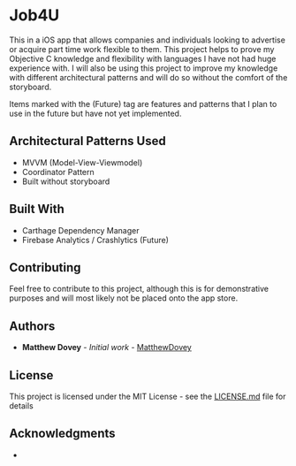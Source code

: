 # Job4U

This in a iOS app that allows companies and individuals looking to advertise or acquire part time work flexible to them. This project helps to prove my Objective C knowledge and flexibility with languages I have not had huge experience with. I will also be using this project to improve my knowledge with different architectural patterns and will do so without the comfort of the storyboard.

Items marked with the (Future) tag are features and patterns that I plan to use in the future but have not yet implemented.

## Architectural Patterns Used

* MVVM (Model-View-Viewmodel)
* Coordinator Pattern
* Built without storyboard

## Built With

* Carthage Dependency Manager
* Firebase Analytics / Crashlytics (Future)

## Contributing

Feel free to contribute to this project, although this is for demonstrative purposes and will most likely not be placed onto the app store.

## Authors

* **Matthew Dovey** - *Initial work* - [MatthewDovey](https://github.com/MatthewDovey)

## License

This project is licensed under the MIT License - see the [LICENSE.md](LICENSE.md) file for details

## Acknowledgments

* 
